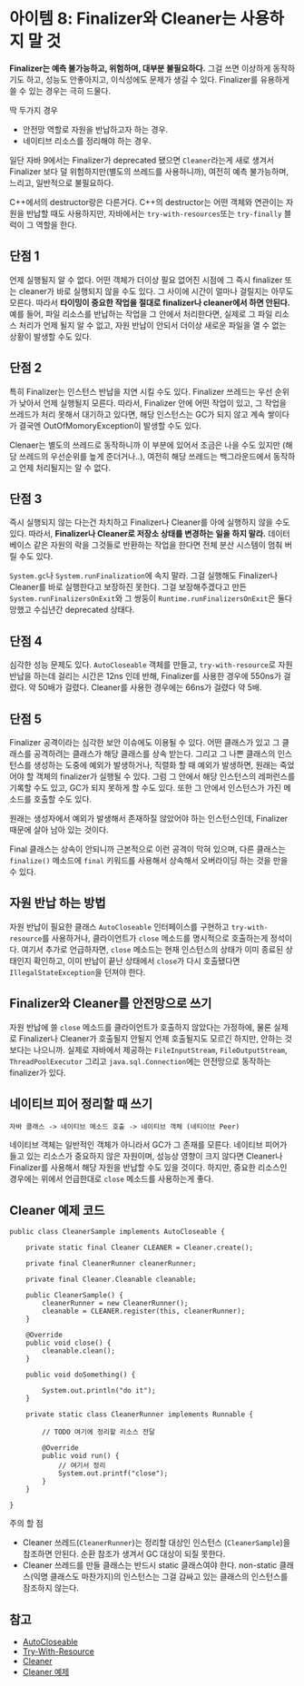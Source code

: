 # 아이템 8: Finalizer와 Cleaner는 사용하지 말 것

**Finalizer는 예측 불가능하고, 위험하며, 대부분 불필요하다.** 그걸 쓰면 이상하게 동작하기도 하고, 성능도 안좋아지고, 이식성에도 문제가 생길 수 있다. Finalizer를 유용하게 쓸 수 있는 경우는 극히 드물다.

딱 두가지 경우
* 안전망 역할로 자원을 반납하고자 하는 경우.
* 네이티브 리소스를 정리해야 하는 경우.

일단 자바 9에서는 Finalizer가 deprecated 됐으면 `Cleaner`라는게 새로 생겨서 Finalizer 보다 덜 위험하지만(별도의 쓰레드를 사용하니까), 여전히 예측 불가능하며, 느리고, 일반적으로 불필요하다.

C++에서의 destructor랑은 다른거다. C++의 destructor는 어떤 객체와 연관이는 자원을 반납할 때도 사용하지만, 자바에서는 `try-with-resources`또는 `try-finally` 블럭이 그 역할을 한다.

## 단점 1

언제 실행될지 알 수 없다. 어떤 객체가 더이상 필요 없어진 시점에 그 즉시 finalizer 또는 cleaner가 바로 실행되지 않을 수도 있다. 그 사이에 시간이 얼마나 걸릴지는 아무도 모른다. 따라서 **타이밍이 중요한 작업을 절대로 finalizer나 cleaner에서 하면 안된다.** 예를 들어, 파일 리소스를 반납하는 작업을 그 안에서 처리한다면, 실제로 그 파일 리소스 처리가 언제 될지 알 수 없고, 자원 반납이 안되서 더이상 새로운 파일을 열 수 없는 상황이 발생할 수도 있다.

## 단점 2

특히 Finalizer는 인스턴스 반납을 지연 시킬 수도 있다. Finalizer 쓰레드는 우선 순위가 낮아서 언제 실행될지 모른다. 따라서, Finalizer 안에 어떤 작업이 있고, 그 작업을 쓰레드가 처리 못해서 대기하고 있다면, 해당 인스턴스는 GC가 되지 않고 계속 쌓이다가 결국엔 OutOfMomoryException이 발생할 수도 있다.

Clenaer는 별도의 쓰레드로 동작하니까 이 부분에 있어서 조금은 나을 수도 있지만 (해당 쓰레드의 우선순위를 높게 준더거나..), 여전히 해당 쓰레드는 백그라운드에서 동작하고 언제 처리될지는 알 수 없다.

## 단점 3

즉시 실행되지 않는 다는건 차치하고 Finalizer나 Cleaner를 아에 실행하지 않을 수도 있다. 따라서, **Finalizer나 Cleaner로 저장소 상태를 변경하는 일을 하지 말라.** 데이터베이스 같은 자원의 락을 그것들로 반환하는 작업을 한다면 전체 분산 시스템이 멈춰 버릴 수도 있다.

`System.gc`나 `System.runFinalization`에 속지 말라. 그걸 실행해도 Finalizer나 Cleaner를 바로 실행한다고 보장하진 못한다. 그걸 보장해주겠다고 만든 `System.runFinalizersOnExit`와 그 쌍둥이 `Runtime.runFinalizersOnExit`은 둘다 망했고 수십년간 deprecated 상태다.

## 단점 4

심각한 성능 문제도 있다. `AutoCloseable` 객체를 만들고, `try-with-resource`로 자원 반납을 하는데 걸리는 시간은 12ns 인데 반해, Finalizer를 사용한 경우에 550ns가 걸렸다. 약 50배가 걸렸다. Cleaner를 사용한 경우에는 66ns가 걸렸다 약 5배.

## 단점 5

Finalizer 공격이라는 심각한 보안 이슈에도 이용될 수 있다. 어떤 클래스가 있고 그 클래스를 공격하려는 클래스가 해당 클래스를 상속 받는다. 그리고 그 나쁜 클래스의 인스턴스를 생성하는 도중에 예외가 발생하거나, 직렬화 할 때 예외가 발생하면, 원래는 죽었어야 할 객체의 finalizer가 실행될 수 있다. 그럼 그 안에서 해당 인스턴스의 레퍼런스를 기록할 수도 있고, GC가 되지 못하게 할 수도 있다. 또한 그 안에서 인스턴스가 가진 메소드를 호출할 수도 있다.

원래는 생성자에서 예외가 발생해서 존재하질 않았어야 하는 인스턴스인데, Finalizer 때문에 살아 남아 있는 것이다.

Final 클래스는 상속이 안되니까 근본적으로 이런 공격이 막혀 있으며, 다른 클래스는 `finalize()` 메소드에 `final` 키워드를 사용해서 상속해서 오버라이딩 하는 것을 만을 수 있다.

## 자원 반납 하는 방법

자원 반납이 필요한 클래스 `AutoCloseable` 인터페이스를 구현하고 `try-with-resource`를 사용하거나, 클라이언트가 `close` 메소드를 명시적으로 호출하는게 정석이다. 여기서 추가로 언급하자면, `close` 메소드는 현재 인스턴스의 상태가 이미 종료된 상태인지 확인하고, 이미 반납이 끝난 상태에서 `close`가 다시 호출됐다면 `IllegalStateException`을 던져야 한다.

## Finalizer와 Cleaner를 안전망으로 쓰기

자원 반납에 쓸 `close` 메소드를 클라이언트가 호출하지 않았다는 가정하에, 물론 실제로 Finalizer나 Cleaner가 호출될지 안될지 언제 호출될지도 모르긴 하지만, 안하는 것 보다는 나으니까. 실제로 자바에서 제공하는 `FileInputStream`, `FileOutputStream`, `ThreadPoolExecutor` 그리고 `java.sql.Connection`에는 안전망으로 동작하는 finalizer가 있다.

## 네이티브 피어 정리할 때 쓰기

```
자바 클래스 -> 네이티브 메소드 호출 -> 네이티브 객체 (네티이브 Peer)
```

네이티브 객체는 일반적인 객체가 아니라서 GC가 그 존재를 모른다. 네이티브 피어가 들고 있는 리소스가 중요하지 않은 자원이며, 성능상 영향이 크지 않다면 Cleaner나 Finalizer를 사용해서 해당 자원을 반납할 수도 있을 것이다. 하지만, 중요한 리소스인 경우에는 위에서 언급한대로 `close` 메소드를 사용하는게 좋다.

## Cleaner 예제 코드

```
public class CleanerSample implements AutoCloseable {

    private static final Cleaner CLEANER = Cleaner.create();

    private final CleanerRunner cleanerRunner;

    private final Cleaner.Cleanable cleanable;

    public CleanerSample() {
        cleanerRunner = new CleanerRunner();
        cleanable = CLEANER.register(this, cleanerRunner);
    }

    @Override
    public void close() {
        cleanable.clean();
    }

    public void doSomething() {

        System.out.println("do it");
    }

    private static class CleanerRunner implements Runnable {

        // TODO 여기에 정리할 리소스 전달

        @Override
        public void run() {
            // 여기서 정리
            System.out.printf("close");
        }
    }

}
```
주의 할 점
* Cleaner 쓰레드(`CleanerRunner`)는 정리할 대상인 인스턴스 (`CleanerSample`)을 참조하면 안된다. 순환 참조가 생겨서 GC 대상이 되질 못한다.
* Cleaner 쓰레드를 만들 클래스는 반드시 static 클래스여야 한다. non-static 클래스(익명 클래스도 마찬가지)의 인스턴스는 그걸 감싸고 있는 클래스의 인스턴스를 잠조하지 않는다.

## 참고
* [AutoCloseable](https://docs.oracle.com/javase/8/docs/api/java/lang/AutoCloseable.html)
* [Try-With-Resource]( https://docs.oracle.com/javase/tutorial/essential/exceptions/tryResourceClose.html)
* [Cleaner](https://docs.oracle.com/javase/9/docs/api/java/lang/ref/Cleaner.html)
* [Cleaner 예제](https://www.logicbig.com/tutorials/core-java-tutorial/gc/ref-cleaner.html)

